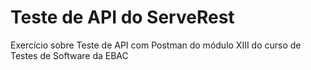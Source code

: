 # Teste de API do ServeRest

Exercício sobre Teste de API com Postman do módulo XIII do curso de Testes de Software da EBAC
